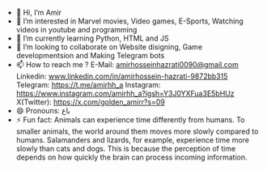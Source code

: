 - 👋 Hi, I’m Amir
- 👀 I’m interested in Marvel movies, Video games, E-Sports, Watching videos in youtube and programming
- 🌱 I’m currently learning Python, HTML and JS
- 💞️ I’m looking to collaborate on Website disigning, Game developmentsion and Making Telegram bots
- 📫 How to reach me ? E-Mail: amirhosseinhazrati0090@gmail.com Linkedin: www.linkedin.com/in/amirhossein-hazrati-9872bb315 Telegram: https://t.me/amirhh_a Instagram: https://www.instagram.com/amirhh_a?igsh=Y3J0YXFua3E5bHUz X(Twitter): https://x.com/golden_amirr?s=09
- 😄 Pronouns: باع
- ⚡ Fun fact: Animals can experience time differently from humans. To smaller animals, the world around them moves more slowly compared to humans. Salamanders and lizards, for example, experience time more slowly than cats and dogs. This is because the perception of time depends on how quickly the brain can process incoming information.

